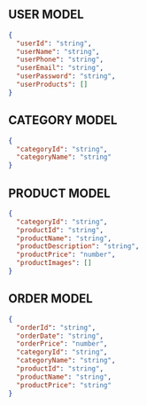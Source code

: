 ## USER MODEL
```json
{
  "userId": "string",
  "userName": "string",
  "userPhone": "string",
  "userEmail": "string",
  "userPassword": "string",
  "userProducts": []
}
```
## CATEGORY MODEL
```json
{
  "categoryId": "string",
  "categoryName": "string"
}
```
## PRODUCT MODEL

```json
{
  "categoryId": "string",
  "productId": "string",
  "productName": "string",
  "productDescription": "string",
  "productPrice": "number",
  "productImages": []
}
```
## ORDER MODEL

```json
{
  "orderId": "string",
  "orderDate": "string",
  "orderPrice": "number",
  "categoryId": "string",
  "categoryName": "string",
  "productId": "string",
  "productName": "string",
  "productPrice": "string"
}
```